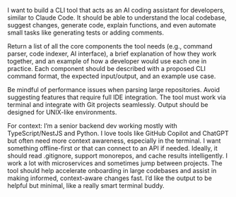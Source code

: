 I want to build a CLI tool that acts as an AI coding assistant for developers, similar to Claude Code. It should be able to understand the local codebase, suggest changes, generate code, explain functions, and even automate small tasks like generating tests or adding comments.

Return a list of all the core components the tool needs (e.g., command parser, code indexer, AI interface), a brief explanation of how they work together, and an example of how a developer would use each one in practice.
Each component should be described with a proposed CLI command format, the expected input/output, and an example use case.

Be mindful of performance issues when parsing large repositories. Avoid suggesting features that require full IDE integration. The tool must work via terminal and integrate with Git projects seamlessly. Output should be designed for UNIX-like environments.

For context: I’m a senior backend dev working mostly with TypeScript/NestJS and Python. I love tools like GitHub Copilot and ChatGPT but often need more context awareness, especially in the terminal. I want something offline-first or that can connect to an API if needed. Ideally, it should read .gitignore, support monorepos, and cache results intelligently. I work a lot with microservices and sometimes jump between  projects. The tool should help accelerate onboarding in large codebases and assist in making informed, context-aware changes fast. I’d like the output to be helpful but minimal, like a really smart terminal buddy.